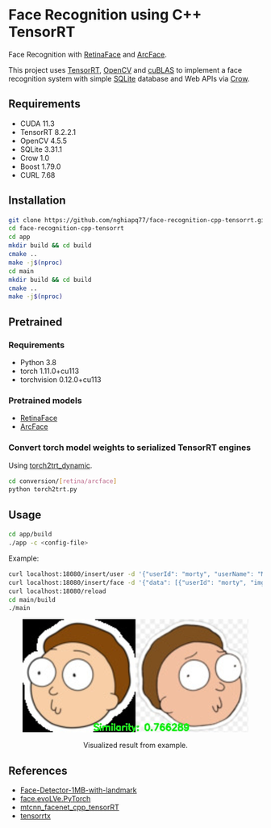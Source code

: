 # Face Recognition using C++ TensorRT
Face Recognition with [RetinaFace](https://github.com/biubug6/Face-Detector-1MB-with-landmark) and [ArcFace](https://github.com/ZhaoJ9014/face.evoLVe.PyTorch).

This project uses [TensorRT](https://developer.nvidia.com/tensorrt), [OpenCV](https://opencv.org/) and [cuBLAS](https://developer.nvidia.com/cublas) 
to implement a face recognition system with simple [SQLite](https://www.sqlite.org/) database and
Web APIs via [Crow](https://github.com/CrowCpp/Crow).

## Requirements
- CUDA 11.3
- TensorRT 8.2.2.1
- OpenCV 4.5.5
- SQLite 3.31.1
- Crow 1.0
- Boost 1.79.0
- CURL 7.68

## Installation
```bash
git clone https://github.com/nghiapq77/face-recognition-cpp-tensorrt.git
cd face-recognition-cpp-tensorrt
cd app
mkdir build && cd build
cmake ..
make -j$(nproc)
cd main
mkdir build && cd build
cmake ..
make -j$(nproc)
```

## Pretrained
### Requirements
- Python 3.8
- torch 1.11.0+cu113
- torchvision 0.12.0+cu113

### Pretrained models
- [RetinaFace](https://github.com/biubug6/Face-Detector-1MB-with-landmark/tree/master/weights)
- [ArcFace](https://github.com/ZhaoJ9014/face.evoLVe.PyTorch#model-zoo)

### Convert torch model weights to serialized TensorRT engines
Using [torch2trt\_dynamic](https://github.com/grimoire/torch2trt_dynamic).

```bash
cd conversion/[retina/arcface]
python torch2trt.py
```

## Usage
```bash
cd app/build
./app -c <config-file>
```

Example:
```bash
curl localhost:18080/insert/user -d '{"userId": "morty", "userName": "Morty Smith"}'
curl localhost:18080/insert/face -d '{"data": [{"userId": "morty", "imgPath": "<absolute-path-to-this-repo>/imgs/1.jpg"}]}'
curl localhost:18080/reload
cd main/build
./main
```
<p align="center">
    <img src="imgs/vis.jpg">
</p>
<p align="center">
Visualized result from example.
</p>

## References
- [Face-Detector-1MB-with-landmark](https://github.com/biubug6/Face-Detector-1MB-with-landmark)
- [face.evoLVe.PyTorch](https://github.com/ZhaoJ9014/face.evoLVe.PyTorch)
- [mtcnn\_facenet\_cpp\_tensorRT](https://github.com/nwesem/mtcnn_facenet_cpp_tensorRT)
- [tensorrtx](https://github.com/wang-xinyu/tensorrtx)
